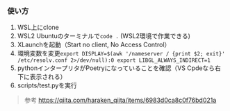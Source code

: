 ### 使い方

1. WSL上にclone
1. WSL2 Ubuntuのターミナルで`code .` (WSL2環境で作業できる)
1. XLaunchを起動（Start no client, No Access Control）
1. 環境変数を変更`export DISPLAY=$(awk '/nameserver / {print $2; exit}' /etc/resolv.conf 2>/dev/null):0 export LIBGL_ALWAYS_INDIRECT=1`
1. pythonインタープリタがPoetryになっていることを確認（VS Cpdeなら右下に表示される）
1. scripts/test.pyを実行


> 参考
> https://qiita.com/haraken_qiita/items/6983d0ca8c0f76bd021a

